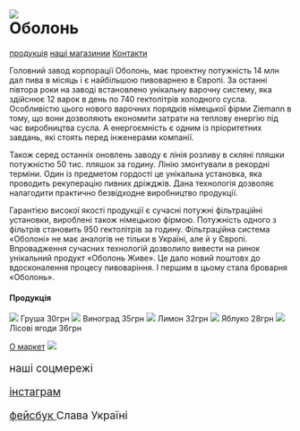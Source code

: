 <html>
<head>
 <title>obolon</title>
<link rel="stylesheet" href="style.css"/>
</head>
<body>
<h1><img src="https://www.beer.ua/wp-content/uploads/2016/12/obol.jpg"/><br/>Оболонь</h1>
<nav class="navi">
<a class="navigatio" href="#prodykt">продукція</a>
<a class="navigatin" href="#oo">наші магазинии</a>
<a class="navigaion" href="#rrr">Контакти</a>
</nav>

<p>Головний завод корпорації Оболонь, має проектну потужність 14 млн дал пива в місяць і є найбільшою пивоварнею в Європі. За останні півтора роки на заводі встановлено унікальну варочну систему, яка здійснює 12 варок в день по 740 гектолітрів холодного сусла. Особливістю цього нового варочних порядків німецької фірми Ziemann в тому, що вони дозволяють економити затрати на теплову енергію під час виробництва сусла. А енергоємність є одним із пріоритетних завдань, які стоять перед інженерами компанії.

Також серед останніх оновлень заводу є лінія розливу в скляні пляшки потужністю 50 тис. пляшок за годину. Лінію змонтували в рекордні терміни. Один із предметом гордості це унікальна установка, яка проводить  рекуперацію пивних дріжджів. Дана технологія дозволяє налагодити практично безвідходне виробництво продукції.

Гарантією високої якості продукції є сучасні потужні фільтраційні установки, вироблені також німецькою фірмою. Потужність одного з фільтрів становить 950 гектолітрів за годину. Фільтраційна система «Оболоні» не має аналогів не тільки в Україні, але й у Європі. Впровадження сучасних технологій дозволило вивести на ринок унікальний продукт «Оболонь Живе». Це дало новий поштовх до вдосконалення процесу пивоваріння. І першим в цьому стала броварня «Оболонь».</p>

<h4 class="rrr" id="prodykt">Продукція</h4>
<p class="kkk">
<img class="hhg" src="https://obolon.ua/img/products/15434.png" />
Груша 30грн  
<img class="hhg" src="https://obolon.ua/img/products/preview/15217.png" />
Виноград 35грн   
<img class="hhg" src="https://obolon.ua/img/products/preview/96953.png" />
 Лимон 32грн
<img class="hhg" src="https://obolon.ua/img/products/preview/74706.png" />
 Яблуко 28грн
<img class="hhg" src="https://obolon.ua/img/products/preview/89935.png" />
Лісові ягоди 36грн </p>

<main>
<a id="oo" class="uuu" href="https://www.facebook.com/obolonmarket/">O маркет</a>
<a href="https://www.facebook.com/obolonmarket/"><img  src="https://scontent-iev1-1.xx.fbcdn.net/v/t39.30808-6/316105323_3141048456115824_359949158806020903_n.jpg?stp=dst-jpg_s960x960&_nc_cat=109&ccb=1-7&_nc_sid=e3f864&_nc_ohc=rjVQXh1x2VkAX_l3im5&_nc_ht=scontent-iev1-1.xx&oh=00_AfAAi7xiCtPRSf7WQfUmvisw6rjhze6nki32QSJWVfNMGw&oe=645AAB86"/> </a> </main>
<footer>
<p class="tyt" style="font-size:19px " id="rrr" >наші соцмережі</p>
  <p style="font-size:19px"> <a href="https://www.instagram.com/obolon_ukr/">інстаграм</a></p>
 <p style="font-size:19px"> <a href="https://www.facebook.com/kiev.klab/posts/%D0%BF%D0%B8%D0%B2%D0%B7%D0%B0%D0%B2%D0%BE%D0%B4-%D0%BE%D0%B1%D0%BE%D0%BB%D0%BE%D0%BD%D1%8C%D0%B5%D0%B3%D0%BE-%D0%B8%D1%81%D1%82%D0%BE%D1%80%D0%B8%D1%8F-%D0%B1%D0%B5%D1%80%D0%B5%D1%82-%D1%81%D0%B2%D0%BE%D0%B5-%D0%BD%D0%B0%D1%87%D0%B0%D0%BB%D0%BE-%D1%81-1974-%D0%B3%D0%BE%D0%B4%D0%B0-%D0%BA%D0%BE%D0%B3%D0%B4%D0%B0-%D0%B2-%D0%BD%D0%BE%D0%B2%D0%BE%D0%BC-%D0%BA%D0%B8%D0%B5%D0%B2%D1%81%D0%BA%D0%BE%D0%BC/2059054714123503/">фейсбук </a> Слава Україні </p>
 </footer>
</body>
</htmi>





